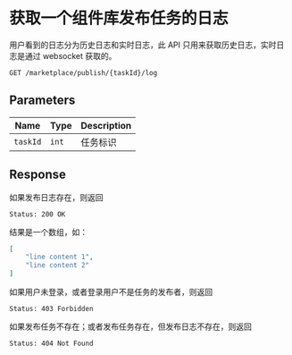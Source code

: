 # 获取一个组件库发布任务的日志

用户看到的日志分为历史日志和实时日志，此 API 只用来获取历史日志，实时日志是通过 websocket 获取的。

```text
GET /marketplace/publish/{taskId}/log
```

## Parameters

| Name     | Type  | Description |
| -------- | ----- | ----------- |
| `taskId` | `int` | 任务标识    |

## Response

如果发布日志存在，则返回

```text
Status: 200 OK
```

结果是一个数组，如：

```json
[
    "line content 1",
    "line content 2"
]
```

如果用户未登录，或者登录用户不是任务的发布者，则返回

```text
Status: 403 Forbidden
```

如果发布任务不存在；或者发布任务存在，但发布日志不存在，则返回

```text
Status: 404 Not Found
```
